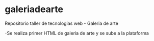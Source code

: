 # galeriadearte
Repositorio taller de tecnologias web - Galeria de arte

-Se realiza primer HTML de galeria de arte y se sube a la plataforma
